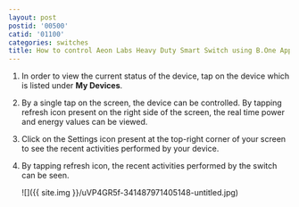 ```yaml
---
layout: post
postid: '00500'
catid: '01100'
categories: switches
title: How to control Aeon Labs Heavy Duty Smart Switch using B.One App?
---
```


1. In order to view the current status of the device, tap on the device which is listed under **My Devices**.

2. By a single tap on the screen, the device can be controlled. By tapping refresh icon present on the right side of the screen, the real time power and energy values can be viewed.

3. Click on the Settings icon present at the top-right corner of your screen to see the recent activities performed by your device.

4. By tapping refresh icon, the recent activities performed by the switch can be seen.

    ![]({{ site.img }}/uVP4GR5f-341487971405148-untitled.jpg)